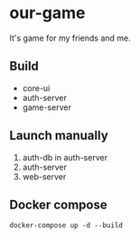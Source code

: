 # our-game
It's game for my friends and me.

## Build
* core-ui
* auth-server
* game-server

## Launch manually
1. auth-db in auth-server
2. auth-server
3. web-server

## Docker compose
`docker-compose up -d --build`
